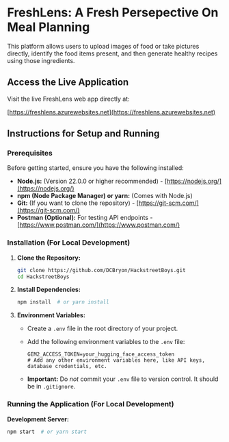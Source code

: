 # FreshLens: A Fresh Persepective On Meal Planning

This platform allows users to upload images of food or take pictures directly, identify the food items present, and then generate healthy recipes using those ingredients.

## Access the Live Application

Visit the live FreshLens web app directly at:

[https://freshlens.azurewebsites.net](https://freshlens.azurewebsites.net)
## Instructions for Setup and Running

### Prerequisites

Before getting started, ensure you have the following installed:

*   **Node.js:** (Version 22.0.0 or higher recommended) - [https://nodejs.org/](https://nodejs.org/)
*   **npm (Node Package Manager) or yarn:** (Comes with Node.js)
*   **Git:** (If you want to clone the repository) - [https://git-scm.com/](https://git-scm.com/)
*   **Postman (Optional):** For testing API endpoints - [https://www.postman.com/](https://www.postman.com/)

### Installation (For Local Development)

1.  **Clone the Repository:**

    ```bash
    git clone https://github.com/DCBryon/HackstreetBoys.git
    cd HackstreetBoys
    ```

2.  **Install Dependencies:**

    ```bash
    npm install  # or yarn install
    ```

3.  **Environment Variables:**

    *   Create a `.env` file in the root directory of your project.
    *   Add the following environment variables to the `.env` file:

        ```
        GEM2_ACCESS_TOKEN=your_hugging_face_access_token
        # Add any other environment variables here, like API keys, database credentials, etc.
        ```

    *   **Important:** Do *not* commit your `.env` file to version control. It should be in `.gitignore`.

### Running the Application (For Local Development)

**Development Server:**

```bash
npm start  # or yarn start

